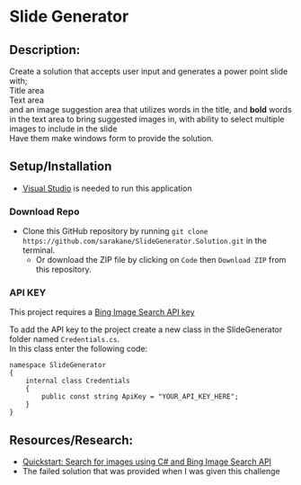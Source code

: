 # Slide Generator
## Description:
Create a solution that accepts user input and generates a power point slide with;<br>
Title area<br>
Text area<br>
and an image suggestion area that utilizes words in the title, and **bold** words in the text area to bring suggested images in, with ability to select multiple images to include in the slide<br>
Have them make windows form to provide the solution.

## Setup/Installation
- [Visual Studio](https://visualstudio.microsoft.com/) is needed to run this application

### Download Repo
* Clone this GitHub repository by running `git clone https://github.com/sarakane/SlideGenerator.Solution.git` in the terminal.
  * Or download the ZIP file by clicking on `Code` then `Download ZIP` from this repository.

### API KEY
This project requires a [Bing Image Search API key](https://docs.microsoft.com/en-us/bing/search-apis/bing-web-search/create-bing-search-service-resource)

To add the API key to the project create a new class in the SlideGenerator folder named `Credentials.cs`.<br>
In this class enter the following code:

```
namespace SlideGenerator
{
    internal class Credentials
    {
        public const string ApiKey = "YOUR_API_KEY_HERE";
    }
}
```
## Resources/Research:
* [Quickstart: Search for images using C# and Bing Image Search API](https://docs.microsoft.com/en-us/bing/search-apis/bing-image-search/quickstarts/rest/csharp)
* The failed solution that was provided when I was given this challenge


